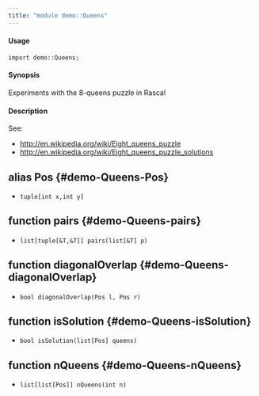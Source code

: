 ```yaml
---
title: "module demo::Queens"
---
```


#### Usage

`import demo::Queens;`

#### Synopsis

Experiments with the 8-queens puzzle in Rascal

#### Description


See: 
* <http://en.wikipedia.org/wiki/Eight_queens_puzzle>
* <http://en.wikipedia.org/wiki/Eight_queens_puzzle_solutions>


## alias Pos {#demo-Queens-Pos}

* `tuple[int x,int y]`

## function pairs {#demo-Queens-pairs}

* ``list[tuple[&T,&T]] pairs(list[&T] p)``

## function diagonalOverlap {#demo-Queens-diagonalOverlap}

* ``bool diagonalOverlap(Pos l, Pos r)``

## function isSolution {#demo-Queens-isSolution}

* ``bool isSolution(list[Pos] queens)``

## function nQueens {#demo-Queens-nQueens}

* ``list[list[Pos]] nQueens(int n)``

